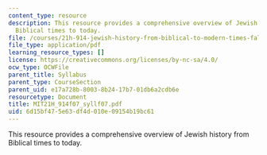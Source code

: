```yaml
---
content_type: resource
description: This resource provides a comprehensive overview of Jewish history from
  Biblical times to today.
file: /courses/21h-914-jewish-history-from-biblical-to-modern-times-fall-2007/6d15bf475e63df4d010e09154b19bc61_MIT21H_914f07_syllf07.pdf
file_type: application/pdf
learning_resource_types: []
license: https://creativecommons.org/licenses/by-nc-sa/4.0/
ocw_type: OCWFile
parent_title: Syllabus
parent_type: CourseSection
parent_uid: e17a728b-8003-8b24-17b7-01db6a2cdb6e
resourcetype: Document
title: MIT21H_914f07_syllf07.pdf
uid: 6d15bf47-5e63-df4d-010e-09154b19bc61
---
```

This resource provides a comprehensive overview of Jewish history from Biblical times to today.